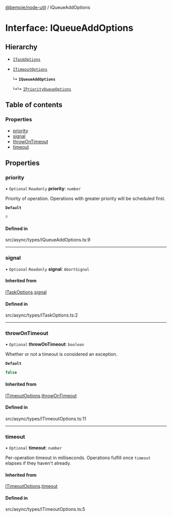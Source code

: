 [@bemoje/node-util](/docs/index.md) / IQueueAddOptions

# Interface: IQueueAddOptions

## Hierarchy

- [`ITaskOptions`](/docs/interfaces/ITaskOptions.md)

- [`ITimeoutOptions`](/docs/interfaces/ITimeoutOptions.md)

  ↳ **`IQueueAddOptions`**

  ↳↳ [`IPriorityQueueOptions`](/docs/interfaces/IPriorityQueueOptions.md)

## Table of contents

### Properties

- [priority](/docs/interfaces/IQueueAddOptions.md#priority)
- [signal](/docs/interfaces/IQueueAddOptions.md#signal)
- [throwOnTimeout](/docs/interfaces/IQueueAddOptions.md#throwontimeout)
- [timeout](/docs/interfaces/IQueueAddOptions.md#timeout)

## Properties

### priority

• `Optional` `Readonly` **priority**: `number`

Priority of operation. Operations with greater priority will be scheduled first.

**`Default`**

```ts
0
```

#### Defined in

src/async/types/IQueueAddOptions.ts:9

___

### signal

• `Optional` `Readonly` **signal**: `AbortSignal`

#### Inherited from

[ITaskOptions](/docs/interfaces/ITaskOptions.md).[signal](/docs/interfaces/ITaskOptions.md#signal)

#### Defined in

src/async/types/ITaskOptions.ts:2

___

### throwOnTimeout

• `Optional` **throwOnTimeout**: `boolean`

Whether or not a timeout is considered an exception.

**`Default`**

```ts
false
```

#### Inherited from

[ITimeoutOptions](/docs/interfaces/ITimeoutOptions.md).[throwOnTimeout](/docs/interfaces/ITimeoutOptions.md#throwontimeout)

#### Defined in

src/async/types/ITimeoutOptions.ts:11

___

### timeout

• `Optional` **timeout**: `number`

Per-operation timeout in milliseconds. Operations fulfill once `timeout` elapses if they haven't already.

#### Inherited from

[ITimeoutOptions](/docs/interfaces/ITimeoutOptions.md).[timeout](/docs/interfaces/ITimeoutOptions.md#timeout)

#### Defined in

src/async/types/ITimeoutOptions.ts:5
